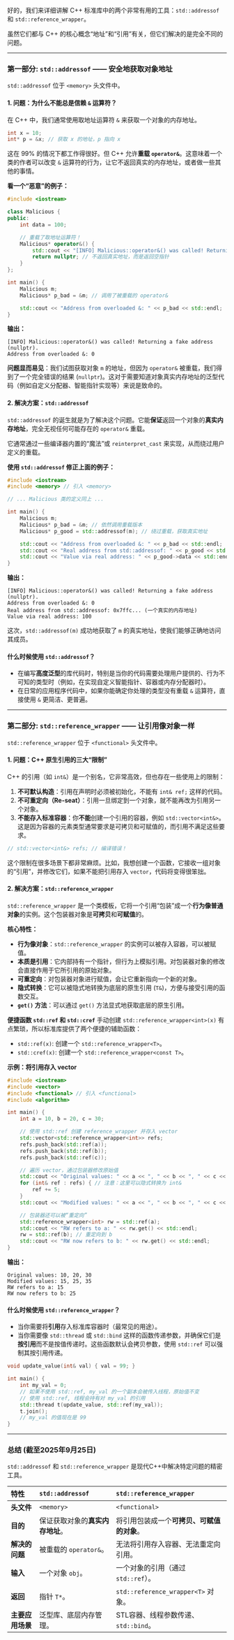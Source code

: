 好的，我们来详细讲解 C++ 标准库中的两个非常有用的工具：`std::addressof` 和 `std::reference_wrapper`。

虽然它们都与 C++ 的核心概念“地址”和“引用”有关，但它们解决的是完全不同的问题。

-----

### 第一部分: `std::addressof` —— 安全地获取对象地址

`std::addressof` 位于 `<memory>` 头文件中。

#### 1\. 问题：为什么不能总是信赖 `&` 运算符？

在 C++ 中，我们通常使用取地址运算符 `&` 来获取一个对象的内存地址。

```cpp
int x = 10;
int* p = &x; // 获取 x 的地址，p 指向 x
```

这在 99% 的情况下都工作得很好。但 C++ 允许**重载 `operator&`**。这意味着一个类的作者可以改变 `&` 运算符的行为，让它不返回真实的内存地址，或者做一些其他的事情。

**看一个“恶意”的例子：**

```cpp
#include <iostream>

class Malicious {
public:
    int data = 100;

    // 重载了取地址运算符！
    Malicious* operator&() {
        std::cout << "[INFO] Malicious::operator&() was called! Returning a fake address (nullptr).\n";
        return nullptr; // 不返回真实地址，而是返回空指针
    }
};

int main() {
    Malicious m;
    Malicious* p_bad = &m; // 调用了被重载的 operator&

    std::cout << "Address from overloaded &: " << p_bad << std::endl;
}
```

**输出：**

```
[INFO] Malicious::operator&() was called! Returning a fake address (nullptr).
Address from overloaded &: 0
```

**问题显而易见**：我们试图获取对象 `m` 的地址，但因为 `operator&` 被重载，我们得到了一个完全错误的结果 (`nullptr`)。这对于需要知道对象真实内存地址的泛型代码（例如自定义分配器、智能指针实现等）来说是致命的。

#### 2\. 解决方案：`std::addressof`

`std::addressof` 的诞生就是为了解决这个问题。它能**保证**返回一个对象的**真实内存地址**，完全无视任何可能存在的 `operator&` 重载。

它通常通过一些编译器内置的“魔法”或 `reinterpret_cast` 来实现，从而绕过用户定义的重载。

**使用 `std::addressof` 修正上面的例子：**

```cpp
#include <iostream>
#include <memory> // 引入 <memory>

// ... Malicious 类的定义同上 ...

int main() {
    Malicious m;
    Malicious* p_bad = &m; // 依然调用重载版本
    Malicious* p_good = std::addressof(m); // 绕过重载，获取真实地址

    std::cout << "Address from overloaded &: " << p_bad << std::endl;
    std::cout << "Real address from std::addressof: " << p_good << std::endl;
    std::cout << "Value via real address: " << p_good->data << std::endl;
}
```

**输出：**

```
[INFO] Malicious::operator&() was called! Returning a fake address (nullptr).
Address from overloaded &: 0
Real address from std::addressof: 0x7ffc... (一个真实的内存地址)
Value via real address: 100
```

这次，`std::addressof(m)` 成功地获取了 `m` 的真实地址，使我们能够正确地访问其成员。

#### 什么时候使用 `std::addressof`？

  * 在编写**高度泛型**的库代码时，特别是当你的代码需要处理用户提供的、行为不可知的类型时（例如，在实现自定义智能指针、容器或内存分配器时）。
  * 在日常的应用程序代码中，如果你能确定你处理的类型没有重载 `&` 运算符，直接使用 `&` 更简洁、更普遍。

-----

### 第二部分: `std::reference_wrapper` —— 让引用像对象一样

`std::reference_wrapper` 位于 `<functional>` 头文件中。

#### 1\. 问题：C++ 原生引用的三大“限制”

C++ 的引用（如 `int&`）是一个别名，它非常高效，但也存在一些使用上的限制：

1.  **不可默认构造**：引用在声明时必须被初始化，不能有 `int& ref;` 这样的代码。
2.  **不可重定向（Re-seat）**：引用一旦绑定到一个对象，就不能再改为引用另一个对象。
3.  **不能存入标准容器**：你**不能**创建一个引用的容器，例如 `std::vector<int&>`。这是因为容器的元素类型通常要求是可拷贝和可赋值的，而引用不满足这些要求。

<!-- end list -->

```cpp
// std::vector<int&> refs; // 编译错误！
```

这个限制在很多场景下都非常麻烦。比如，我想创建一个函数，它接收一组对象的“引用”，并修改它们，如果不能把引用存入 `vector`，代码将变得很笨拙。

#### 2\. 解决方案：`std::reference_wrapper`

`std::reference_wrapper` 是一个类模板，它将一个引用“包装”成一个**行为像普通对象**的实例。这个包装器对象是**可拷贝**和**可赋值**的。

**核心特性：**

  * **行为像对象**：`std::reference_wrapper` 的实例可以被存入容器，可以被赋值。
  * **本质是引用**：它内部持有一个指针，但行为上模拟引用。对包装器对象的修改会直接作用于它所引用的原始对象。
  * **可重定向**：对包装器对象进行赋值，会让它重新指向一个新的对象。
  * **隐式转换**：它可以被隐式地转换为底层的原生引用 (`T&`)，方便与接受引用的函数交互。
  * **`get()` 方法**：可以通过 `get()` 方法显式地获取底层的原生引用。

**便捷函数 `std::ref` 和 `std::cref`**
手动创建 `std::reference_wrapper<int>(x)` 有点繁琐，所以标准库提供了两个便捷的辅助函数：

  * `std::ref(x)`: 创建一个 `std::reference_wrapper<T>`。
  * `std::cref(x)`: 创建一个 `std::reference_wrapper<const T>`。

**示例：将引用存入 vector**

```cpp
#include <iostream>
#include <vector>
#include <functional> // 引入 <functional>
#include <algorithm>

int main() {
    int a = 10, b = 20, c = 30;

    // 使用 std::ref 创建 reference_wrapper 并存入 vector
    std::vector<std::reference_wrapper<int>> refs;
    refs.push_back(std::ref(a));
    refs.push_back(std::ref(b));
    refs.push_back(std::ref(c));

    // 遍历 vector，通过包装器修改原始值
    std::cout << "Original values: " << a << ", " << b << ", " << c << std::endl;
    for (int& ref : refs) { // 注意：这里可以隐式转换为 int&
        ref += 5;
    }
    std::cout << "Modified values: " << a << ", " << b << ", " << c << std::endl;

    // 包装器还可以被“重定向”
    std::reference_wrapper<int> rw = std::ref(a);
    std::cout << "RW refers to a: " << rw.get() << std::endl;
    rw = std::ref(b); // 重定向到 b
    std::cout << "RW now refers to b: " << rw.get() << std::endl;
}
```

**输出：**

```
Original values: 10, 20, 30
Modified values: 15, 25, 35
RW refers to a: 15
RW now refers to b: 25
```

#### 什么时候使用 `std::reference_wrapper`？

  * 当你需要将**引用**存入标准库容器时（最常见的用途）。
  * 当你需要像 `std::thread` 或 `std::bind` 这样的函数传递参数，并确保它们是**按引用**而不是按值传递时。这些函数默认会拷贝参数，使用 `std::ref` 可以强制其按引用传递。

<!-- end list -->

```cpp
void update_value(int& val) { val = 99; }

int main() {
    int my_val = 0;
    // 如果不使用 std::ref, my_val 的一个副本会被传入线程，原始值不变
    // 使用 std::ref, 线程会持有对 my_val 的引用
    std::thread t(update_value, std::ref(my_val));
    t.join();
    // my_val 的值现在是 99
}
```

-----

### 总结 (截至2025年9月25日)

`std::addressof` 和 `std::reference_wrapper` 是现代C++中解决特定问题的精密工具。

| 特性         | `std::addressof`   | `std::reference_wrapper`        |
| :--------- | :----------------- | :------------------------------ |
| **头文件**    | `<memory>`         | `<functional>`                  |
| **目的**     | 保证获取对象的**真实内存地址**。 | 将引用包装成一个**可拷贝、可赋值的对象**。         |
| **解决的问题**  | 被重载的 `operator&`。  | 无法将引用存入容器、无法重定向引用。              |
| **输入**     | 一个对象 `obj`。        | 一个对象的引用（通过`std::ref`）。          |
| **返回**     | 指针 `T*`。           | `std::reference_wrapper<T>` 对象。 |
| **主要应用场景** | 泛型库、底层内存管理。        | STL容器、线程参数传递、`std::bind`。       |